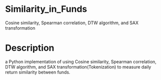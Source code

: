 # Similarity_in_Funds
Cosine similarity, Spearman correlation, DTW algorithm, and SAX transformation

# Description
a Python implementation of using Cosine similarity, Spearman correlation, DTW algorithm, and SAX transformation(Tokenization) to measure daily return similarity between funds.
